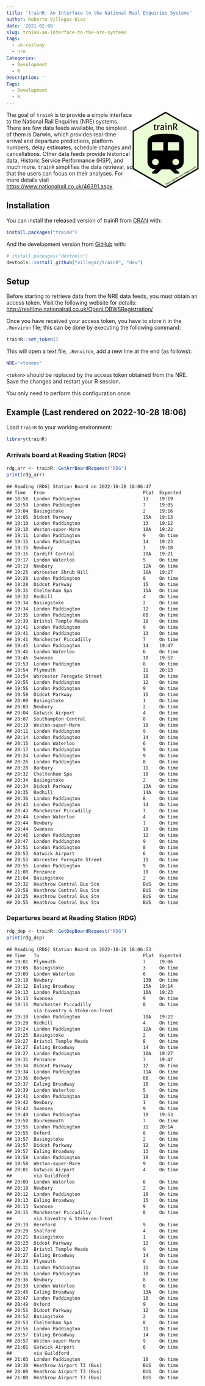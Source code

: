 ```yaml
---
title: 'trainR: An Interface to the National Rail Enquiries Systems'
author: Roberto Villegas-Diaz
date: '2021-02-08'
slug: trainR-an-interface-to-the-nre-systems
tags:
  - uk-railway
  - nre
Categories:
  - Development
  - R
Description: ''
Tags:
  - Development
  - R
---
```


<img src="https://raw.githubusercontent.com/villegar/trainR/main/inst/images/logo.png" alt="logo" align="right" height=200px/>

The goal of `trainR` is to provide a simple interface to the 
National Rail Enquiries (NRE) systems. There are few data feeds 
available, the simplest of them is Darwin, which provides real-time 
arrival and departure predictions, platform numbers, delay estimates, 
schedule changes and cancellations. Other data feeds provide historical 
data, Historic Service Performance (HSP), and much more. `trainR` 
simplifies the data retrieval, so that the users can focus on their 
analyses. For more details visit 
https://www.nationalrail.co.uk/46391.aspx.

## Installation

You can install the released version of trainR from [CRAN](https://CRAN.R-project.org) with:

``` r
install.packages("trainR")
```

And the development version from [GitHub](https://github.com/) with:

``` r
# install.packages("devtools")
devtools::install_github("villegar/trainR", "dev")
```

## Setup
Before starting to retrieve data from the NRE data feeds, you must obtain an access token. 
Visit the following website for details: http://realtime.nationalrail.co.uk/OpenLDBWSRegistration/

Once you have received your access token, you have to store it in the `.Renviron` file; this can be 
done by executing the following command:


```r
trainR::set_token()
```

This will open a text file, `.Renviron`, add a new line at the end (as follows):

```bash
NRE="<token>"
```

`<token>` should be replaced by the access token obtained from the NRE. Save the changes and restart 
your R session.

You only need to perform this configuration once.

## Example (Last rendered on 2022-10-28 18:06)

Load `trainR` to your working environment:

```r
library(trainR)
```

### Arrivals board at Reading Station (RDG)


```r
rdg_arr <- trainR::GetArrBoardRequest("RDG")
print(rdg_arr)
```

```
## Reading (RDG) Station Board on 2022-10-28 18:06:47
## Time   From                                    Plat  Expected
## 18:58  London Paddington                       13    19:19
## 18:59  London Paddington                       7     19:05
## 19:04  Basingstoke                             2     19:16
## 19:05  Didcot Parkway                          15A   19:13
## 19:10  London Paddington                       13    19:12
## 19:10  Weston-super-Mare                       10A   19:22
## 19:11  London Paddington                       9     On time
## 19:15  London Paddington                       14    19:23
## 19:15  Newbury                                 1     19:18
## 19:16  Cardiff Central                         10A   19:21
## 19:17  London Waterloo                         5     On time
## 19:19  Newbury                                 12A   On time
## 19:25  Worcester Shrub Hill                    10A   19:27
## 19:26  London Paddington                       8     On time
## 19:28  Didcot Parkway                          15    On time
## 19:31  Cheltenham Spa                          11A   On time
## 19:33  Redhill                                 4     On time
## 19:34  Basingstoke                             2     On time
## 19:34  London Paddington                       12    On time
## 19:35  London Paddington                       8B    On time
## 19:39  Bristol Temple Meads                    10    On time
## 19:41  London Paddington                       9     On time
## 19:41  London Paddington                       13    On time
## 19:41  Manchester Piccadilly                   7     On time
## 19:45  London Paddington                       14    19:47
## 19:46  London Waterloo                         6     On time
## 19:46  Swansea                                 10    19:52
## 19:53  London Paddington                       8     On time
## 19:54  Plymouth                                11    20:13
## 19:54  Worcester Foregate Street               10    On time
## 19:55  London Paddington                       12    On time
## 19:56  London Paddington                       9     On time
## 19:58  Didcot Parkway                          15    On time
## 20:00  Basingstoke                             1     On time
## 20:03  Newbury                                 2     On time
## 20:04  Gatwick Airport                         4     On time
## 20:07  Southampton Central                     8     On time
## 20:10  Weston-super-Mare                       10    On time
## 20:11  London Paddington                       9     On time
## 20:14  London Paddington                       14    On time
## 20:15  London Waterloo                         6     On time
## 20:17  London Paddington                       9     On time
## 20:24  London Paddington                       9     On time
## 20:26  London Paddington                       8     On time
## 20:28  Banbury                                 11    On time
## 20:32  Cheltenham Spa                          10    On time
## 20:34  Basingstoke                             2     On time
## 20:34  Didcot Parkway                          13A   On time
## 20:35  Redhill                                 14A   On time
## 20:36  London Paddington                       8     On time
## 20:43  London Paddington                       14    On time
## 20:43  Manchester Piccadilly                   7     On time
## 20:44  London Waterloo                         4     On time
## 20:44  Newbury                                 1     On time
## 20:44  Swansea                                 10    On time
## 20:46  London Paddington                       12    On time
## 20:47  London Paddington                       9     On time
## 20:51  London Paddington                       8     On time
## 20:53  Gatwick Airport                         6     On time
## 20:53  Worcester Foregate Street               11    On time
## 20:55  London Paddington                       9     On time
## 21:00  Penzance                                10    On time
## 21:04  Basingstoke                             2     On time
## 19:32  Heathrow Central Bus Stn                BUS   On time
## 19:58  Heathrow Central Bus Stn                BUS   On time
## 20:25  Heathrow Central Bus Stn                BUS   On time
## 20:55  Heathrow Central Bus Stn                BUS   On time
```

### Departures board at Reading Station (RDG)


```r
rdg_dep <- trainR::GetDepBoardRequest("RDG")
print(rdg_dep)
```

```
## Reading (RDG) Station Board on 2022-10-28 18:06:53
## Time   To                                      Plat  Expected
## 19:01  Plymouth                                7     19:06
## 19:05  Basingstoke                             3     On time
## 19:09  London Waterloo                         6     On time
## 19:10  Newbury                                 13B   On time
## 19:12  Ealing Broadway                         15A   19:14
## 19:13  London Paddington                       10A   19:23
## 19:13  Swansea                                 9     On time
## 19:15  Manchester Piccadilly                   8     On time
##        via Coventry & Stoke-on-Trent           
## 19:18  London Paddington                       10A   19:22
## 19:20  Redhill                                 4     On time
## 19:24  London Paddington                       12A   On time
## 19:25  Basingstoke                             2     On time
## 19:27  Bristol Temple Meads                    8     On time
## 19:27  Ealing Broadway                         14    On time
## 19:27  London Paddington                       10A   19:27
## 19:31  Penzance                                7     19:47
## 19:34  Didcot Parkway                          12    On time
## 19:34  London Paddington                       11A   On time
## 19:36  Bedwyn                                  8B    On time
## 19:37  Ealing Broadway                         15    On time
## 19:39  London Waterloo                         5     On time
## 19:41  London Paddington                       10    On time
## 19:42  Newbury                                 1     On time
## 19:43  Swansea                                 9     On time
## 19:49  London Paddington                       10    19:53
## 19:50  Bournemouth                             7     On time
## 19:55  London Paddington                       11    20:14
## 19:55  Oxford                                  8     On time
## 19:57  Basingstoke                             2     On time
## 19:57  Didcot Parkway                          12    On time
## 19:57  Ealing Broadway                         13    On time
## 19:58  London Paddington                       10    On time
## 19:58  Weston-super-Mare                       9     On time
## 20:01  Gatwick Airport                         4     On time
##        via Guildford                           
## 20:09  London Waterloo                         6     On time
## 20:10  Newbury                                 2     On time
## 20:12  London Paddington                       10    On time
## 20:13  Ealing Broadway                         15    On time
## 20:13  Swansea                                 9     On time
## 20:15  Manchester Piccadilly                   8     On time
##        via Coventry & Stoke-on-Trent           
## 20:19  Hereford                                9     On time
## 20:20  Shalford                                4     On time
## 20:21  Basingstoke                             1     On time
## 20:23  Didcot Parkway                          12    On time
## 20:27  Bristol Temple Meads                    9     On time
## 20:27  Ealing Broadway                         14    On time
## 20:29  Plymouth                                8     On time
## 20:31  London Paddington                       11    On time
## 20:36  London Paddington                       10    On time
## 20:36  Newbury                                 8     On time
## 20:39  London Waterloo                         6     On time
## 20:45  Ealing Broadway                         13A   On time
## 20:47  London Paddington                       10    On time
## 20:49  Oxford                                  9     On time
## 20:51  Didcot Parkway                          12    On time
## 20:52  Basingstoke                             2     On time
## 20:53  Cheltenham Spa                          8     On time
## 20:56  London Paddington                       11    On time
## 20:57  Ealing Broadway                         14    On time
## 20:57  Weston-super-Mare                       9     On time
## 21:01  Gatwick Airport                         6     On time
##        via Guildford                           
## 21:03  London Paddington                       10    On time
## 19:30  Heathrow Airport T3 (Bus)               BUS   On time
## 20:00  Heathrow Airport T3 (Bus)               BUS   On time
## 21:00  Heathrow Airport T3 (Bus)               BUS   On time
```
